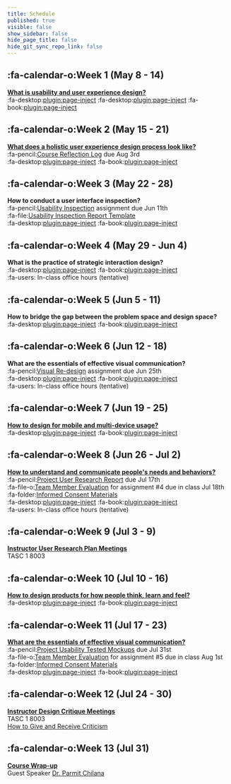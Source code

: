 ```yaml
---
title: Schedule
published: true
visible: false
show_sidebar: false
hide_page_title: false
hide_git_sync_repo_link: false
---
```


## :fa-calendar-o:Week 1 (May 8 - 14)
**[What is usability and user experience design?](https://canvas.sfu.ca)**  
:fa-desktop:[plugin:page-inject](/192/all-slides/week-01-1?template=partials/pdflinkonly)
:fa-desktop:[plugin:page-inject](/192/all-slides/week-01-2?template=partials/pdflinkonly)
:fa-book:[plugin:page-inject](/192/all-readings/week-01?template=partials/embedlycardlinkonly)  

## :fa-calendar-o:Week 2 (May 15 - 21)
**[What does a holistic user experience design process look like?](https://canvas.sfu.ca)**  
:fa-pencil:[Course Reflection Log](https://canvas.sfu.ca) due Aug 3rd   
:fa-desktop:[plugin:page-inject](/192/all-slides/week-02?template=partials/pdflinkonly)
:fa-book:[plugin:page-inject](/192/all-readings/week-02?template=partials/embedlycardlinkonly)  

## :fa-calendar-o:Week 3 (May 22 - 28)
**How to conduct a user interface inspection?**  
:fa-pencil:[Usability Inspection](#) assignment due Jun 11th  
:fa-file:[Usability Inspection Report Template](#)  
:fa-desktop:[plugin:page-inject](/192/all-slides/week-03?template=partials/pdflinkonly)
:fa-book:[plugin:page-inject](/192/all-readings/week-03?template=partials/embedlycardlinkonly)  

## :fa-calendar-o:Week 4 (May 29 - Jun 4)
**What is the practice of strategic interaction design?**   
:fa-desktop:[plugin:page-inject](/192/all-slides/week-04?template=partials/pdflinkonly)
:fa-book:[plugin:page-inject](/192/all-readings/week-04?template=partials/embedlycardlinkonly)  
:fa-users: In-class office hours (tentative)

## :fa-calendar-o:Week 5 (Jun 5 - 11)
**How to bridge the gap between the problem space and design space?**   
:fa-desktop:[plugin:page-inject](/192/all-slides/week-05?template=partials/pdflinkonly)
:fa-book:[plugin:page-inject](/192/all-readings/week-05?template=partials/embedlycardlinkonly)  

## :fa-calendar-o:Week 6 (Jun 12 - 18)
**What are the essentials of effective visual communication?**   
:fa-pencil:[Visual Re-design](#) assignment due Jun 25th  
:fa-desktop:[plugin:page-inject](/192/all-slides/week-06?template=partials/pdflinkonly)
:fa-book:[plugin:page-inject](/192/all-readings/week-06?template=partials/embedlycardlinkonly)  
:fa-users: In-class office hours (tentative)  

## :fa-calendar-o:Week 7 (Jun 19 - 25)
**[How to design for mobile and multi-device usage?](https://canvas.sfu.ca)**  
:fa-desktop:[plugin:page-inject](/192/all-slides/week-07?template=partials/pdflinkonly)
:fa-book:[plugin:page-inject](/192/all-readings/week-07?template=partials/embedlycardlinkonly)  

## :fa-calendar-o:Week 8 (Jun 26 - Jul 2)
**[How to understand and communicate people's needs and behaviors?](https://canvas.sfu.ca)**   
:fa-pencil:[Project User Research Report](https://canvas.sfu.ca) due Jul 17th  
:fa-file-o:[Team Member Evaluation](https://canvas.sfu.ca) for  assignment #4 due in class Jul 18th  
:fa-folder:[Informed Consent Materials](https://canvas.sfu.ca)  
:fa-desktop:[plugin:page-inject](/192/all-slides/week-08?template=partials/pdflinkonly)
:fa-book:[plugin:page-inject](/192/all-readings/week-08?template=partials/embedlycardlinkonly)  
:fa-users: In-class office hours (tentative)  

## :fa-calendar-o:Week 9 (Jul 3 - 9)
**[Instructor User Research Plan Meetings](https://canvas.sfu.ca)**  
TASC 1 8003

## :fa-calendar-o:Week 10 (Jul 10 - 16)  
**[How to design products for how people think, learn and feel?](https://canvas.sfu.ca)**  
:fa-desktop:[plugin:page-inject](/192/all-slides/week-10?template=partials/pdflinkonly)
:fa-book:[plugin:page-inject](/192/all-readings/week-10?template=partials/embedlycardlinkonly)  

## :fa-calendar-o:Week 11 (Jul 17 - 23)
**[What are the essentials of effective visual communication?](https://canvas.sfu.ca)**   
:fa-pencil:[Project Usability Tested Mockups](https://canvas.sfu.ca) due Jul 31st    
:fa-file-o:[Team Member Evaluation](https://canvas.sfu.ca) for assignment #5 due in class Aug 1st  
:fa-folder:[Informed Consent Materials](https://canvas.sfu.ca)  
:fa-desktop:[plugin:page-inject](/192/all-slides/week-11?template=partials/pdflinkonly)
:fa-book:[plugin:page-inject](/192/all-readings/week-11?template=partials/embedlycardlinkonly)  

## :fa-calendar-o:Week 12 (Jul 24 - 30)
**[Instructor Design Critique Meetings](https://canvas.sfu.ca)**  
TASC 1 8003  
<i class="fa fa-book" aria-hidden="true"></i> [How to Give and Receive Criticism](http://scottberkun.com/essays/35-how-to-give-and-receive-criticism/)

## :fa-calendar-o:Week 13 (Jul 31)
**[Course Wrap-up](https://canvas.sfu.ca)**    
Guest Speaker [Dr. Parmit Chilana](http://hci.cs.sfu.ca/)  
